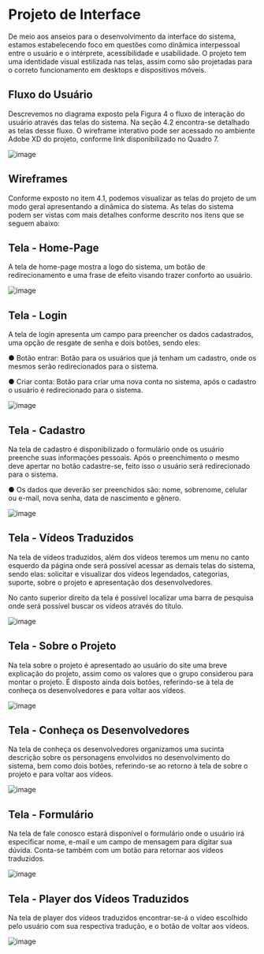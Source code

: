
# Projeto de Interface

De meio aos anseios para o desenvolvimento da interface do sistema, estamos estabelecendo foco em questões como dinâmica interpessoal entre o usuário e o intérprete, acessibilidade e usabilidade. O projeto tem uma identidade visual estilizada nas telas, assim como são projetadas para o correto funcionamento em desktops e dispositivos móveis.

## Fluxo do Usuário

Descrevemos no diagrama exposto pela Figura 4 o fluxo de interação do usuário através das telas do sistema. Na seção 4.2 encontra-se detalhado as telas desse fluxo. O wireframe interativo pode ser acessado no ambiente Adobe XD do projeto, conforme link disponibilizado no Quadro 7.

![image](https://user-images.githubusercontent.com/91231500/144344860-8c644c0f-e59d-4da3-8876-e8f1ef4fe345.png)

## Wireframes
 
Conforme exposto no item 4.1, podemos visualizar as telas do projeto de um modo geral apresentando a dinâmica do sistema. As telas do sistema podem ser vistas com mais detalhes conforme descrito nos itens que se seguem abaixo:

## Tela - Home-Page

A tela de home-page mostra a logo do sistema, um botão de redirecionamento e uma frase de efeito visando trazer conforto ao usuário.

![image](https://user-images.githubusercontent.com/91231500/144344902-bc6bb3ce-e59f-4345-8da9-b0ab8f582b86.png)

## Tela - Login


A tela de login apresenta um campo para preencher os dados cadastrados, uma opção de resgate de senha e dois botões, sendo eles:

●	Botão entrar: Botão para os usuários que já tenham um cadastro, onde os mesmos serão redirecionados para o sistema.

●	Criar conta: Botão para criar uma nova conta no sistema, após o cadastro o usuário é redirecionado para o sistema.
 
![image](https://user-images.githubusercontent.com/91231500/144344931-5256ba19-234a-4d20-ac9d-ec767c0732f8.png)

## Tela - Cadastro


Na tela de cadastro é disponibilizado o formulário onde os usuário preenche suas informações pessoais. Após o preenchimento o mesmo deve apertar no botão cadastre-se, feito isso o usuário será redirecionado para o sistema.

●	Os dados que deverão ser preenchidos são: nome, sobrenome, celular ou e-mail, nova senha, data de nascimento e gênero.

![image](https://user-images.githubusercontent.com/91231500/144344949-6df1c0a4-369d-40a8-82b4-96898e8fb1aa.png)

## Tela - Vídeos Traduzidos

Na tela de vídeos traduzidos, além dos vídeos teremos um menu no canto esquerdo da página onde será possível acessar as demais telas do sistema, sendo elas: solicitar e visualizar dos vídeos legendados, categorias, suporte, sobre o projeto e apresentação dos desenvolvedores.

No canto superior direito da tela é possível localizar uma barra de pesquisa onde será possível buscar os vídeos através do título.

![image](https://user-images.githubusercontent.com/91231500/144345080-58b8360b-a115-4b39-a015-9b9f6f92dd68.png)

## Tela - Sobre o Projeto


Na tela sobre o projeto é apresentado ao usuário do site uma breve explicação do projeto, assim como os valores que o grupo considerou para montar o projeto. É disposto ainda dois botões, referindo-se à tela de conheça os desenvolvedores e para voltar aos vídeos.

![image](https://user-images.githubusercontent.com/91231500/144345107-e6d30dd6-ee44-4a9c-8d45-bbfe1f733cb0.png)

## Tela - Conheça os Desenvolvedores


Na tela de conheça os desenvolvedores organizamos uma sucinta descrição sobre os personagens envolvidos no desenvolvimento do sistema, bem como dois botões, referindo-se ao retorno à tela de sobre o projeto e para voltar aos vídeos.

![image](https://user-images.githubusercontent.com/91231500/144345125-e35c55f7-1a2c-4303-8692-bddd8f62a69b.png)

##	Tela - Formulário

Na tela de fale conosco estará disponível o formulário onde o usuário irá especificar nome, e-mail e um campo de mensagem para digitar sua dúvida. Conta-se também com um botão para retornar aos vídeos traduzidos.

![image](https://user-images.githubusercontent.com/91231500/144345154-d2e76543-a19c-4e56-a9ce-8b5eecd66c2d.png)

## Tela - Player dos Vídeos Traduzidos


Na tela de player dos vídeos traduzidos encontrar-se-á o vídeo escolhido pelo usuário com sua respectiva tradução, e o botão de voltar aos vídeos.

![image](https://user-images.githubusercontent.com/91231500/144345196-3ec1e6ec-a5cc-49c5-bc45-ba1433580256.png)
